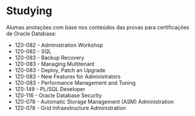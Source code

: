 # Studying
Alumas anotações com base nos conteúdos das provas para certificações de Oracle Database:  
 - 1Z0-082 - Administration Workshop
 - 1Z0-082 - SQL
 - 1Z0-083 - Backup Recovery
 - 1Z0-083 - Managing Multitenant
 - 1Z0-083 - Deploy, Patch an Upgrade
 - 1Z0-083 - New Features for Administrators
 - 1Z0-083 - Performance Management and Tuning
 - 1Z0-149 - PL/SQL Developer
 - 1Z0-116 - Oracle Database Security
 - 1Z0-078 - Automatic Storage Management (ASM) Administration
 - 1Z0-078 - Grid Infraestructure Administration



